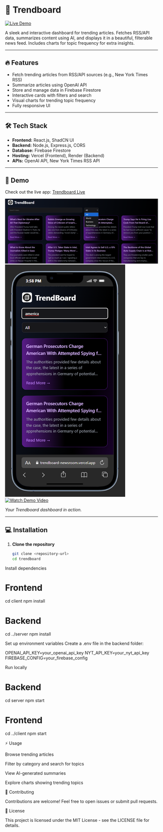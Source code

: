 # 🌟 Trendboard

[![Live Demo](https://img.shields.io/badge/Live-Demo-blue?style=for-the-badge)](https://trendboard-newsroom.vercel.app/)

A sleek and interactive dashboard for trending articles. Fetches RSS/API data, summarizes content using AI, and displays it in a beautiful, filterable news feed. Includes charts for topic frequency for extra insights.

---

## 🔥 Features

- Fetch trending articles from RSS/API sources (e.g., New York Times RSS)
- Summarize articles using OpenAI API
- Store and manage data in Firebase Firestore
- Interactive cards with filters and search
- Visual charts for trending topic frequency
- Fully responsive UI

---

## 🛠 Tech Stack

- **Frontend:** React.js, ShadCN UI  
- **Backend:** Node.js, Express.js, CORS  
- **Database:** Firebase Firestore  
- **Hosting:** Vercel (Frontend), Render (Backend)  
- **APIs:** OpenAI API, New York Times RSS API  

---

## 🚀 Demo

Check out the live app: [Trendboard Live](https://trendboard-newsroom.vercel.app/)

![Trendboard Web App](assets/webapp.png)
![Trendboard mobile ver](assets/mobilever.png)
[![Watch Demo Video]()](assets/demo.mp4)

*Your Trendboard dashboard in action.*

---

## 💻 Installation

1. **Clone the repository**  
   ```bash
   git clone <repository-url>
   cd trendboard

Install dependencies

# Frontend
cd client
npm install

# Backend
cd ../server
npm install


Set up environment variables
Create a .env file in the backend folder:

OPENAI_API_KEY=your_openai_api_key
NYT_API_KEY=your_nyt_api_key
FIREBASE_CONFIG=your_firebase_config


Run locally

# Backend
cd server
npm start

# Frontend
cd ../client
npm start

⚡ Usage

Browse trending articles

Filter by category and search for topics

View AI-generated summaries

Explore charts showing trending topics

🤝 Contributing

Contributions are welcome! Feel free to open issues or submit pull requests.

📜 License

This project is licensed under the MIT License - see the LICENSE
 file for details.
 
